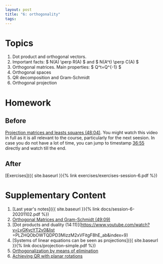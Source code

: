 ```yaml
---
layout: post
title: "6: orthogonality"
tags:
---
```



# Topics

1. Dot product and orthogonal vectors.
2. Important facts: $ N(A) \perp R(A) $ and $ N(A^t) \perp C(A) $
3. Orthogonal matrices. Main properties: $ Q^t=Q^{-1} $
4. Orthogonal spaces
5. QR decomposition and Gram-Schmidt
6. Orthogonal projection


# Homework

## Before

[Projection matrices and leasts squares (48:04)](https://www.youtube.com/watch?v=osh80YCg_GM).
You might watch this video in full as it is all relevant to the course, particularly for the next seesion. In case you do not have a lot of time, you can jump to timestamp <u>36:55</u> directly and watch till the end.

## After

[Exercises]({{ site.baseurl }}{% link exercises/exercises-session-6.pdf  %})


# Supplementary Content

1. [Last year's notes]({{ site.baseurl }}{% link docs/session-6-20201102.pdf  %})
2. [Orthogonal Matrices and Gram-Schmidt (49:09)](https://www.youtube.com/watch?v=0MtwqhIwdrI)
3. [Dot products and duality (14:11)](https://www.youtube.com/watch?v=LyGKycYT2v0&list
=PLZHQObOWTQDPD3MizzM2xVFitgF8hE_ab&index=9)
4. [Systems of linear equations can be seen as projections]({{ site.baseurl }}{% link docs/projection-simple.pdf  %})
5. [Orthogonalization by means of elimination](https://www.jstor.org/stable/2324877)
6. [Achieving QR with planar rotations](https://en.wikipedia.org/wiki/Givens_rotation)

